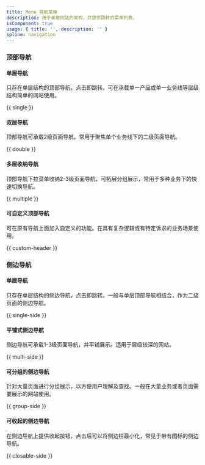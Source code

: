 ```yaml
---
title: Menu 导航菜单
description: 用于承载网站的架构，并提供跳转的菜单列表。
isComponent: true
usage: { title: '', description: '' }
spline: navigation
---
```


### 顶部导航

#### 单层导航

只存在单层结构的顶部导航，点击即跳转。可在承载单一产品或单一业务线等层级结构简单的网站使用。

{{ single }}

#### 双层导航

顶部导航可承载2级页面导航。常用于聚焦单个业务线下的二级页面导航。

{{ double }}

#### 多层收纳导航

顶部导航下拉菜单收纳2-3级页面导航，可拓展分组展示，常用于多种业务下的快速切换导航。

{{ multiple }}

#### 可自定义顶部导航

可在原有导航上面加入自定义的功能。在具有复杂逻辑或有特定诉求的业务场景使用。

{{ custom-header }}

### 侧边导航

#### 单层导航

只存在单层结构的侧边导航，点击即跳转。一般与单层顶部导航相结合，作为二级页面的侧边导航。

{{ single-side }}

#### 平铺式侧边导航

侧边导航可承载1-3级页面导航，并平铺展示。适用于层级较深的网站。

{{ multi-side }}

<!-- #### 弹层式侧边导航

侧边导航可承载1-3级页面导航，并采用弹层来收纳深层页面导航。适用于架构层级较深，且每层的页面较多，需要对大量页面进行收纳。

{{ popup-side }} -->

#### 可分组的侧边导航

针对大量页面进行分组展示，以方便用户理解及查找。一般在大量业务或者页面需要展示的网站使用。

{{ group-side }}

<!-- #### 可自定义侧边导航

可在原有导航上面加入自定义的功能。适用于复杂逻辑或有特定诉求的业务场景。

{{ custom-side }} -->

#### 可收起的侧边导航

在侧边导航上提供收起按钮，点击后可以将侧边栏最小化，常见于带有图标的侧边导航。

{{ closable-side }}

